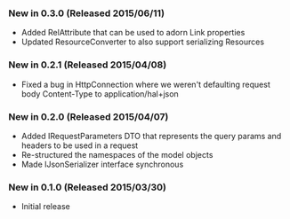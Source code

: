 ### New in 0.3.0 (Released 2015/06/11)
* Added RelAttribute that can be used to adorn Link properties
* Updated ResourceConverter to also support serializing Resources

### New in 0.2.1 (Released 2015/04/08)
* Fixed a bug in HttpConnection where we weren't defaulting request body Content-Type to application/hal+json

### New in 0.2.0 (Released 2015/04/07)
* Added IRequestParameters DTO that represents the query params and headers to be used in a request
* Re-structured the namespaces of the model objects
* Made IJsonSerializer interface synchronous

### New in 0.1.0 (Released 2015/03/30)
* Initial release
